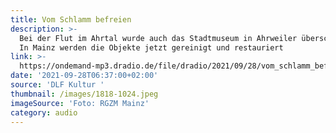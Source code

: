 ```yaml
---
title: Vom Schlamm befreien
description: >-
  Bei der Flut im Ahrtal wurde auch das Stadtmuseum in Ahrweiler überschwemmt.
  In Mainz werden die Objekte jetzt gereinigt und restauriert 
link: >-
  https://ondemand-mp3.dradio.de/file/dradio/2021/09/28/vom_schlamm_befreien_wie_museen_ueberschwemmte_drk_20210928_0637_4245b07e.mp3
date: '2021-09-28T06:37:00+02:00'
source: 'DLF Kultur '
thumbnail: /images/1818-1024.jpeg
imageSource: 'Foto: RGZM Mainz'
category: audio
---
```


